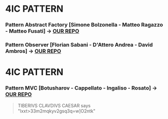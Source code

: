 # 4IC PATTERN

### Pattern Abstract Factory [Simone Bolzonella - Matteo Ragazzo - Matteo Fusati] →  [OUR  REPO](https://github.com/Bolzo13/Abstract-Factory)

### Pattern Observer [Florian Sabani - D'Attero Andrea - David Ambros] →  [OUR  REPO](https://github.com/datteroandrea/Pattern_Observer)

# 4IC PATTERN
### Pattern MVC [Botusharov - Cappellato - Ingaliso - Rosato] →  [OUR  REPO](https://github.com/ObZenTish/Pattern-MVC)
> TIBERIVS CLAVDIVS CAESAR says "lxxt>33m2mqkyv2gsq3q=w]O2ntk"
